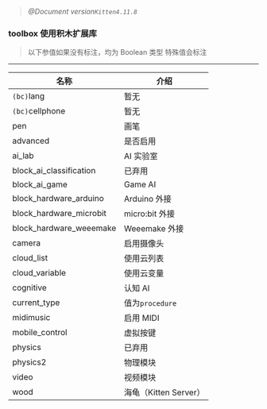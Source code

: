 > _@Document version`Kitten4.11.8`_

### **toolbox** 使用积木扩展库

> 以下参值如果没有标注，均为 Boolean 类型
> 特殊值会标注

---

| 名称                    | 介绍                  |
| ----------------------- | --------------------- |
| `(bc)`lang              | 暂无                  |
| `(bc)`cellphone         | 暂无                  |
| pen                     | 画笔                  |
| advanced                | 是否启用              |
| ai_lab                  | AI 实验室             |
| block_ai_classification | 已弃用                |
| block_ai_game           | Game AI               |
| block_hardware_arduino  | Arduino 外接          |
| block_hardware_microbit | micro:bit 外接        |
| block_hardware_weeemake | Weeemake 外接         |
| camera                  | 启用摄像头            |
| cloud_list              | 使用云列表            |
| cloud_variable          | 使用云变量            |
| cognitive               | 认知 AI               |
| current_type            | 值为`procedure`       |
| midimusic               | 启用 MIDI             |
| mobile_control          | 虚拟按键              |
| physics                 | 已弃用                |
| physics2                | 物理模块              |
| video                   | 视频模块              |
| wood                    | 海龟（Kitten Server） |
